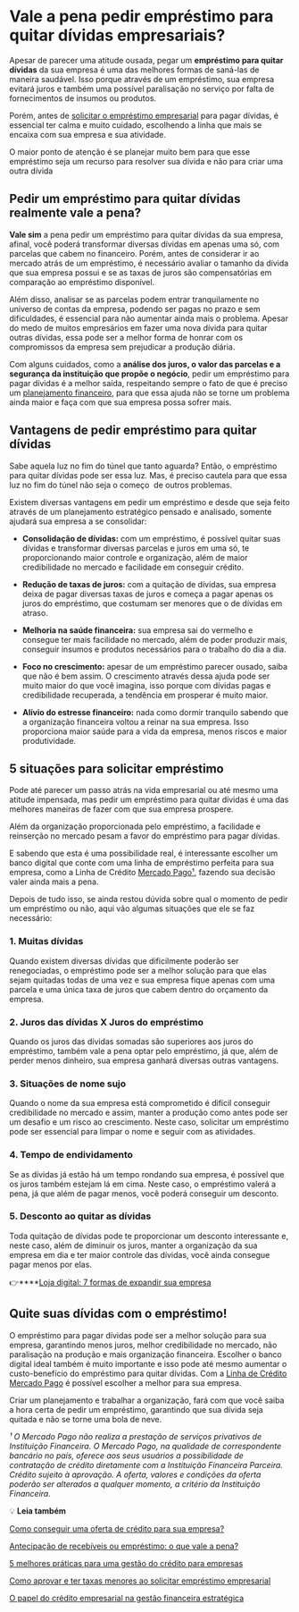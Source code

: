 # Vale a pena pedir empréstimo para quitar dívidas empresariais?

Apesar de parecer uma atitude ousada, pegar um **empréstimo para quitar dívidas** da sua empresa é uma das melhores formas de saná-las de maneira saudável. Isso porque através de um empréstimo, sua empresa evitará juros e também uma possível paralisação no serviço por falta de fornecimentos de insumos ou produtos.

Porém, antes de [solicitar o empréstimo empresarial](https://meubolso.mercadopago.com.br/como-solicitar-emprestimo-empresarial-com-sucesso) para pagar dívidas, é essencial ter calma e muito cuidado, escolhendo a linha que mais se encaixa com sua empresa e sua atividade.

O maior ponto de atenção é se planejar muito bem para que esse empréstimo seja um recurso para resolver sua dívida e não para criar uma outra dívida

## **Pedir um empréstimo para quitar dívidas realmente vale a pena?**

**Vale sim** a pena pedir um empréstimo para quitar dívidas da sua empresa, afinal, você poderá transformar diversas dívidas em apenas uma só, com parcelas que cabem no financeiro. Porém, antes de considerar ir ao mercado atrás de um empréstimo, é necessário avaliar o tamanho da dívida que sua empresa possui e se as taxas de juros são compensatórias em comparação ao empréstimo disponível.

Além disso, analisar se as parcelas podem entrar tranquilamente no universo de contas da empresa, podendo ser pagas no prazo e sem dificuldades, é essencial para não aumentar ainda mais o problema. Apesar do medo de muitos empresários em fazer uma nova dívida para quitar outras dívidas, essa pode ser a melhor forma de honrar com os compromissos da empresa sem prejudicar a produção diária.

Com alguns cuidados, como a **análise dos juros, o valor das parcelas e a segurança da instituição que propõe o negócio**, pedir um empréstimo para pagar dívidas é a melhor saída, respeitando sempre o fato de que é preciso um [planejamento financeiro](https://meubolso.mercadopago.com.br/credito-empresarial-planejamento-financeiro), para que essa ajuda não se torne um problema ainda maior e faça com que sua empresa possa sofrer mais.

## **Vantagens de pedir empréstimo para quitar dívidas**

Sabe aquela luz no fim do túnel que tanto aguarda? Então, o empréstimo para quitar dívidas pode ser essa luz. Mas, é preciso cautela para que essa luz no fim do túnel não seja o começo  de outros problemas.

Existem diversas vantagens em pedir um empréstimo e desde que seja feito através de um planejamento estratégico pensado e analisado, somente ajudará sua empresa a se consolidar:

- **Consolidação de dívidas:** com um empréstimo, é possível quitar suas dívidas e transformar diversas parcelas e juros em uma só, te proporcionando maior controle e organização, além de maior credibilidade no mercado e facilidade em conseguir crédito.

- **Redução de taxas de juros:** com a quitação de dívidas, sua empresa deixa de pagar diversas taxas de juros e começa a pagar apenas os juros do empréstimo, que costumam ser menores que o de dívidas em atraso.

- **Melhoria na saúde financeira:** sua empresa sai do vermelho e consegue ter mais facilidade no mercado, além de poder produzir mais, conseguir insumos e produtos necessários para o trabalho do dia a dia.

- **Foco no crescimento:** apesar de um empréstimo parecer ousado, saiba que não é bem assim. O crescimento através dessa ajuda pode ser muito maior do que você imagina, isso porque com dívidas pagas e credibilidade recuperada, a tendência em prosperar é muito maior.

- **Alívio do estresse financeiro:** nada como dormir tranquilo sabendo que a organização financeira voltou a reinar na sua empresa. Isso proporciona maior saúde para a vida da empresa, menos riscos e maior produtividade.

## 

## **5 situações para solicitar empréstimo**

Pode até parecer um passo atrás na vida empresarial ou até mesmo uma atitude impensada, mas pedir um empréstimo para quitar dívidas é uma das melhores maneiras de fazer com que sua empresa prospere.

Além da organização proporcionada pelo empréstimo, a facilidade e reinserção no mercado pesam a favor do empréstimo para pagar dívidas.

E sabendo que esta é uma possibilidade real, é interessante escolher um banco digital que conte com uma linha de empréstimo perfeita para sua empresa, como a Linha de Crédito [Mercado Pago¹](https://meubolso.mercadopago.com.br/vantagens-empr%C3%A9stimo-mercado-pago-vendedores-mercado-livre), fazendo sua decisão valer ainda mais a pena.

Depois de tudo isso, se ainda restou dúvida sobre qual o momento de pedir um empréstimo ou não, aqui vão algumas situações que ele se faz necessário:

### **1. Muitas dívidas**

Quando existem diversas dívidas que dificilmente poderão ser renegociadas, o empréstimo pode ser a melhor solução para que elas sejam quitadas todas de uma vez e sua empresa fique apenas com uma parcela e uma única taxa de juros que cabem dentro do orçamento da empresa.

### **2. Juros das dívidas X Juros do empréstimo**

Quando os juros das dívidas somadas são superiores aos juros do empréstimo, também vale a pena optar pelo empréstimo, já que, além de perder menos dinheiro, sua empresa ganhará diversas outras vantagens.

### **3. Situações de nome sujo**

Quando o nome da sua empresa está comprometido é difícil conseguir credibilidade no mercado e assim, manter a produção como antes pode ser um desafio e um risco ao crescimento. Neste caso, solicitar um empréstimo pode ser essencial para limpar o nome e seguir com as atividades.

### **4. Tempo de endividamento**

Se as dívidas já estão há um tempo rondando sua empresa, é possível que os juros também estejam lá em cima. Neste caso, o empréstimo valerá a pena, já que além de pagar menos, você poderá conseguir um desconto.

### **5. Desconto ao quitar as dívidas**

Toda quitação de dívidas pode te proporcionar um desconto interessante e, neste caso, além de diminuir os juros, manter a organização da sua empresa em dia e ter maior controle das dívidas, você ainda consegue pagar menos por elas.

👉****[Loja digital: 7 formas de expandir sua empresa](https://meubolso.mercadopago.com.br/loja-digital-formas-de-expandir-sua-empresa)

## **Quite suas dívidas com o empréstimo!**

O empréstimo para pagar dívidas pode ser a melhor solução para sua empresa, garantindo menos juros, melhor credibilidade no mercado, não paralisação na produção e mais organização financeira. Escolher o banco digital ideal também é muito importante e isso pode até mesmo aumentar o custo-benefício do empréstimo para quitar dívidas. Com a [Linha de Crédito Mercado Pago](https://meubolso.mercadopago.com.br/expanda-sua-empresa-com-emprestimo-do-mercado-pago) é possível escolher a melhor para sua empresa.

Criar um planejamento e trabalhar a organização, fará com que você saiba a hora certa de pedir um empréstimo, garantindo que sua dívida seja quitada e não se torne uma bola de neve.

*¹ O Mercado Pago não realiza a prestação de serviços privativos de Instituição Financeira. O Mercado Pago, na qualidade de correspondente bancário no país, oferece aos seus usuários a possibilidade de contratação de crédito diretamente com a Instituição Financeira Parceira. Crédito sujeito à aprovação. A oferta, valores e condições da oferta poderão ser alterados a qualquer momento, a critério da Instituição Financeira.*

💡 **Leia também**

[Como conseguir uma oferta de crédito para sua empresa?](https://meubolso.mercadopago.com.br/oferta-de-credito-como-conseguir)

[Antecipação de recebíveis ou empréstimo: o que vale a pena?](https://meubolso.mercadopago.com.br/o-que-e-antecipacao-de-recebiveis-e-suas-vantagens)

[5 melhores práticas para uma gestão do crédito para empresas](https://meubolso.mercadopago.com.br/gestao-credito-para-empresas)

[Como aprovar e ter taxas menores ao solicitar empréstimo empresarial](https://meubolso.mercadopago.com.br/como-solicitar-emprestimo-empresarial-com-sucesso)

[O papel do crédito empresarial na gestão financeira estratégica](https://meubolso.mercadopago.com.br/credito-empresarial-planejamento-financeiro)